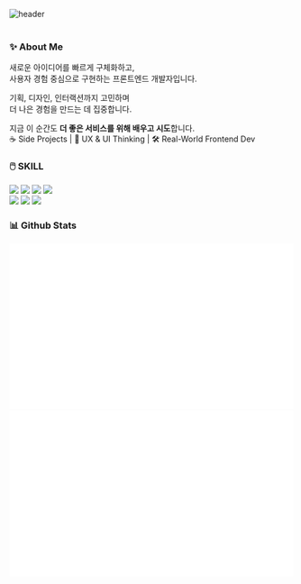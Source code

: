  ![header](https://capsule-render.vercel.app/api?type=waving&color=355e9e&height=200&section=header&fontSize=40&animation=twinkling&text=DAVIDYANG)
<br><br>

<h3><b>✨ About Me</b></h3>
새로운 아이디어를 빠르게 구체화하고, <br>
사용자 경험 중심으로 구현하는 프론트엔드 개발자입니다.

기획, 디자인, 인터랙션까지 고민하며 <br>
더 나은 경험을 만드는 데 집중합니다.

지금 이 순간도 **더 좋은 서비스를 위해 배우고 시도**합니다.  <br>
☕ Side Projects | 🧩 UX & UI Thinking | 🛠 Real-World Frontend Dev


<h3><b>🖱️ SKILL </b></h3>

<img src="https://img.shields.io/badge/JavaScript-F7DF1E?style=flat-square&logo=JavaScript&logoColor=white"/></a>
<img src="https://img.shields.io/badge/Vue.js-4FC08D?style=flat-square&logo=Vue.js&logoColor=white"/></a>
<img src="https://img.shields.io/badge/React-61DAFB?style=flat-square&logo=React&logoColor=white"/></a>
<img src="https://img.shields.io/badge/Next.js-000000?style=flat-square&logo=Next.js&logoColor=white"/></a>
<br>
<img src="https://img.shields.io/badge/Figma-F24E1E?style=flat-square&logo=Figma&logoColor=white"/></a>
<img src="https://img.shields.io/badge/TypeScript-3178C6?style=flat-square&logo=TypeScript&logoColor=white"/></a>
<img src="https://img.shields.io/badge/Node.js-339933?style=flat-square&logo=Node.js&logoColor=white"/></a>
<br>


### 📊 Github Stats
<a href='https://github.com/rahul-jha98/github-stats-transparent'>

![Stats Overview](https://raw.githubusercontent.com/ydw1996/github-stats-transparent/output/generated/overview.svg)
![Most Used Languages](https://raw.githubusercontent.com/ydw1996/github-stats-transparent/output/generated/languages.svg)

</a>

<br>
